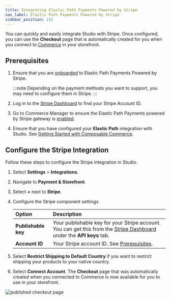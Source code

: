 ```yaml
---
title: Integrating Elastic Path Payments Powered by Stripe
nav_label: Elastic Path Payments Powered by Stripe
sidebar_position: 112
---
```


You can quickly and easily integrate Studio with Stripe. Once configured, you can use the **Checkout** page that is automatically created for you when you connect to [Commerce](/docs/studio/getting-started-with-epcc) in your storefront. 

## Prerequisites

1. Ensure that you are [onboarded](/docs/payments/onboarding) to Elastic Path Payments Powered by Stripe. 

    :::note
    Depending on the payment methods you want to support, you may need to configure them in Stripe.
    :::

2. Log in to the [Stripe Dashboard](https://dashboard.stripe.com/login) to find your Stripe Account ID.
3. Go to Commerce Manager to ensure the Elastic Path Payments powered by Stripe gateway is [enabled](/docs/payments/enable-elasticpath-payment-gateway).
4. Ensure that you have configured your **Elastic Path** integration with Studio. See [Getting Started with Composable Commerce](/docs/studio/getting-started-with-epcc).

## Configure the Stripe Integration

Follow these steps to configure the Stripe integration in Studio.

1. Select **Settings** > **Integrations**.
2. Navigate to **Payment & Storefront**.
3. Select **+** next to **Stripe**.
4. Configure the Stripe component settings.

    | Option              | Description                                                                                                              |
    |:--------------------|:-------------------------------------------------------------------------------------------------------------------------|
    | **Publishable key** | Your publishable key for your Stripe account. You can get this from the [Stripe Dashboard](https://dashboard.stripe.com/login) under the **API keys** tab. |
    | **Account ID**      | Your Stripe account ID. See [Prerequisites](#prerequisites).                                                             |

5. Select **Restrict Shipping to Default Country** if you want to restrict shipping your products to your native country.
6. Select **Connect Account**. The **Checkout** page that was automatically created when you connected to Commerce is now available for you to use in your storefront. 

![published checkout page](/assets/checkoutpublished.png)




